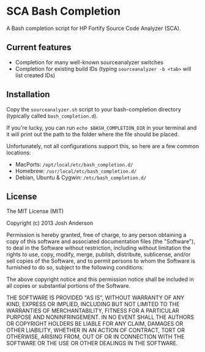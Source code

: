 SCA Bash Completion
===================

A Bash completion script for HP Fortify Source Code Analyzer (SCA).

Current features
-------------------
- Completion for many well-known sourceanalyzer switches
- Completion for existing build IDs (typing ```sourceanalyzer -b <tab>``` will list created IDs)

Installation
-------------------
Copy the ```sourceanalyzer.sh``` script to your bash-completion directory (typically called ```bash_completion.d```).

If you're lucky, you can run ```echo $BASH_COMPLETION_DIR``` in your terminal and it will print out the path to the folder where the file should be placed.

Unfortunately, not all configurations support this, so here are a few common locations:

- MacPorts: ```/opt/local/etc/bash_completion.d/```
- Homebrew: ```/usr/local/etc/bash_completion.d/```
- Debian, Ubuntu & Cygwin: ```/etc/bash_completion.d/```

License
-------------------
The MIT License (MIT)

Copyright (c) 2013 Josh Anderson

Permission is hereby granted, free of charge, to any person obtaining a copy of this software and associated documentation files (the "Software"), to deal in the Software without restriction, including without limitation the rights to use, copy, modify, merge, publish, distribute, sublicense, and/or sell copies of the Software, and to permit persons to whom the Software is furnished to do so, subject to the following conditions:

The above copyright notice and this permission notice shall be included in all copies or substantial portions of       the Software.

THE SOFTWARE IS PROVIDED "AS IS", WITHOUT WARRANTY OF ANY KIND, EXPRESS OR IMPLIED, INCLUDING BUT NOT LIMITED TO THE WARRANTIES OF MERCHANTABILITY, FITNESS FOR A PARTICULAR PURPOSE AND NONINFRINGEMENT. IN NO EVENT SHALL THE AUTHORS OR COPYRIGHT HOLDERS BE LIABLE FOR ANY CLAIM, DAMAGES OR OTHER LIABILITY, WHETHER IN AN ACTION OF CONTRACT, TORT OR OTHERWISE, ARISING FROM, OUT OF OR IN CONNECTION WITH THE SOFTWARE OR THE USE OR OTHER DEALINGS IN THE SOFTWARE.
